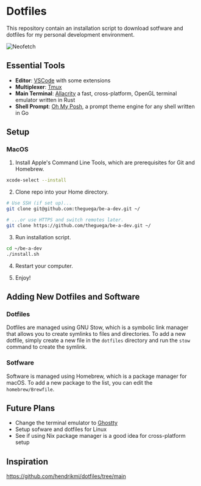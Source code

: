 # Dotfiles

This repository contain an installation script to download sotfware and dotfiles for my personal development environment.

![Neofetch](doc/maci5.png)

## Essential Tools

- **Editor**: [VSCode](https://code.visualstudio.com/) with some extensions
- **Multiplexer**: [Tmux](https://github.com/tmux/tmux/wiki)
- **Main Terminal**: [Allacrity](https://alacritty.org/index.html) a fast, cross-platform, OpenGL terminal emulator written in Rust
- **Shell Prompt**: [Oh My Posh](https://ohmyposh.dev/), a prompt theme engine for any shell written in Go

## Setup

### MacOS

1. Install Apple's Command Line Tools, which are prerequisites for Git and Homebrew.

```zsh
xcode-select --install

```

2. Clone repo into your Home directory.

```zsh
# Use SSH (if set up)...
git clone git@github.com:theguega/be-a-dev.git ~/

# ...or use HTTPS and switch remotes later.
git clone https://github.com/theguega/be-a-dev.git ~/
```

3. Run installation script.

```zsh
cd ~/be-a-dev
./install.sh
```

4. Restart your computer.

5. Enjoy!


## Adding New Dotfiles and Software

### Dotfiles

Dotfiles are managed using GNU Stow, which is a symbolic link manager that allows you to create symlinks to files and directories. To add a new dotfile, simply create a new file in the `dotfiles` directory and run the `stow` command to create the symlink.

### Sotfware

Software is managed using Homebrew, which is a package manager for macOS.
To add a new package to the list, you can edit the `homebrew/Brewfile`.

## Future Plans

- Change the terminal emulator to [Ghostty](https://github.com/ghostty-org)
- Setup sofware and dotfiles for Linux
- See if using Nix package manager is a good idea for cross-platform setup

## Inspiration

https://github.com/hendrikmi/dotfiles/tree/main
